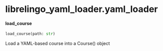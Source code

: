 <a name="librelingo_yaml_loader.yaml_loader"></a>
# librelingo\_yaml\_loader.yaml\_loader

<a name="librelingo_yaml_loader.yaml_loader.load_course"></a>
#### load\_course

```python
load_course(path: str)
```

Load a YAML-based course into a Course() object

